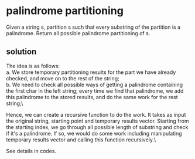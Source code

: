 # palindrome partitioning

Given a string s, partition s such that every substring of the partition is a palindrome.
Return all possible palindrome partitioning of s.

## solution
The idea is as follows:\
a. We store temporary partitioning results for the part we have already checked, and move on to the rest of the string;\
b. We need to check all possible ways of getting a palindrome containing the first char in the left string; every time we find that palindrome,
we add this palindrome to the stored results, and do the same work for the rest string;\


Hence, we can create a recursive function to do the work. It takes as input the original string, starting point and temporary results vector.
Starting from the starting index, we go through all possible length of substring and check if it's a palindrome. If so, we would do some work
including manipulating temporary results vector and calling this function recursively.\


See details in codes.
